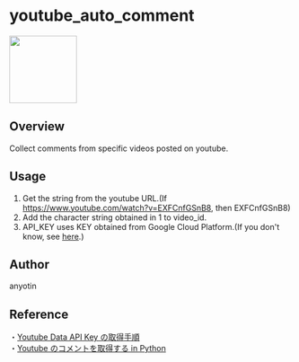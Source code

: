 # youtube_auto_comment

<img src="https://user-images.githubusercontent.com/71831363/133122288-b2e75303-29ce-4443-8e67-4dd87b1b39ad.png" width="120px">

## Overview
Collect comments from specific videos posted on youtube.

## Usage
1. Get the string from the youtube URL.(If https://www.youtube.com/watch?v=EXFCnfGSnB8, then EXFCnfGSnB8)
2. Add the character string obtained in 1 to video_id.
3. API_KEY uses KEY obtained from Google Cloud Platform.(If you don't know, see [here](http://piyohiko.webcrow.jp/kids_tube/help/index.html).)

## Author
anyotin

## Reference
・[Youtube Data API Key の取得手順](http://piyohiko.webcrow.jp/kids_tube/help/index.html)<br>
・[Youtube のコメントを取得する in Python](https://qiita.com/Doarakko/items/191209bf14cf5d76fa6f)

